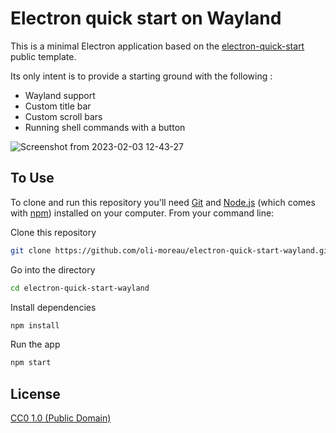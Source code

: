 # Electron quick start on Wayland

This is a minimal Electron application based on the [electron-quick-start](https://github.com/electron/electron-quick-start) public template.

Its only intent is to provide a starting ground with the following :
- Wayland support
- Custom title bar
- Custom scroll bars
- Running shell commands with a button

![Screenshot from 2023-02-03 12-43-27](https://user-images.githubusercontent.com/123499791/216671796-9112ce1a-f583-43d5-9317-da763c2bb41a.png)

## To Use

To clone and run this repository you'll need [Git](https://git-scm.com) and [Node.js](https://nodejs.org/en/download/) (which comes with [npm](http://npmjs.com)) installed on your computer. From your command line:


Clone this repository
```bash
git clone https://github.com/oli-moreau/electron-quick-start-wayland.git
```
Go into the directory
```bash
cd electron-quick-start-wayland
```
Install dependencies
```bash
npm install
```
Run the app
```bash
npm start
```

## License

[CC0 1.0 (Public Domain)](LICENSE.md)
